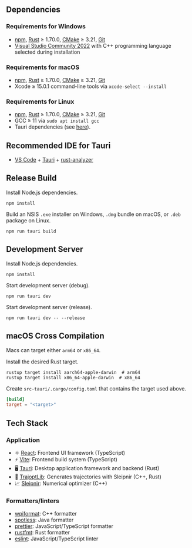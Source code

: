 ## Dependencies

### Requirements for Windows

- [npm](https://docs.npmjs.com/downloading-and-installing-node-js-and-npm), [Rust](https://www.rust-lang.org/tools/install) ≥ 1.70.0, [CMake](https://cmake.org/download) ≥ 3.21, [Git](https://git-scm.com/)
- [Visual Studio Community 2022](https://visualstudio.microsoft.com/vs/community/) with C++ programming language selected during installation

### Requirements for macOS

- [npm](https://docs.npmjs.com/downloading-and-installing-node-js-and-npm), [Rust](https://www.rust-lang.org/tools/install) ≥ 1.70.0, [CMake](https://cmake.org/download) ≥ 3.21, [Git](https://git-scm.com/)
- Xcode ≥ 15.0.1 command-line tools via `xcode-select --install`

### Requirements for Linux

- [npm](https://docs.npmjs.com/downloading-and-installing-node-js-and-npm), [Rust](https://www.rust-lang.org/tools/install) ≥ 1.70.0, [CMake](https://cmake.org/download) ≥ 3.21, [Git](https://git-scm.com/)
- GCC ≥ 11 via `sudo apt install gcc`
- Tauri dependencies (see [here](https://tauri.app/v1/guides/getting-started/prerequisites/#setting-up-linux)).

## Recommended IDE for Tauri

- [VS Code](https://code.visualstudio.com/) + [Tauri](https://marketplace.visualstudio.com/items?itemName=tauri-apps.tauri-vscode) + [rust-analyzer](https://marketplace.visualstudio.com/items?itemName=rust-lang.rust-analyzer)

## Release Build

Install Node.js dependencies.

```console
npm install
```

Build an NSIS `.exe` installer on Windows, `.dmg` bundle on macOS, or `.deb` package on Linux.

```console
npm run tauri build
```

## Development Server

Install Node.js dependencies.

```console
npm install
```

Start development server (debug).

```console
npm run tauri dev
```

Start development server (release).

```console
npm run tauri dev -- --release
```

## macOS Cross Compilation

Macs can target either `arm64` or `x86_64`.

Install the desired Rust target.

```console
rustup target install aarch64-apple-darwin  # arm64
rustup target install x86_64-apple-darwin  # x86_64
```

Create `src-tauri/.cargo/config.toml` that contains the target used above.

```toml
[build]
target = "<target>"
```

## Tech Stack

### Application

- ⚛️ [React](https://react.dev/): Frontend UI framework (TypeScript)
- ⚡️ [Vite](https://vitejs.dev/): Frontend build system (TypeScript)
- 🖥️ [Tauri](https://tauri.app/): Desktop application framework and backend (Rust)
- 🚗 [TrajoptLib](https://github.com/SleipnirGroup/TrajoptLib): Generates trajectories with Sleipnir (C++, Rust)
- 📈 [Sleipnir](https://github.com/SleipnirGroup/Sleipnir): Numerical optimizer (C++)

### Formatters/linters

- [wpiformat](https://pypi.org/project/wpiformat/): C++ formatter
- [spotless](https://github.com/diffplug/spotless): Java formatter
- [prettier](https://prettier.io/): JavaScript/TypeScript formatter
- [rustfmt](https://github.com/rust-lang/rustfmt): Rust formatter
- [eslint](https://eslint.org/): JavaScript/TypeScript linter
